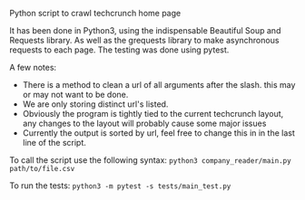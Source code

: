 Python script to crawl techcrunch home page

It has been done in Python3, using the indispensable Beautiful Soup and Requests library.
As well as the grequests library to make asynchronous requests to each page.
The testing was done using pytest.

A few notes:
- There is a method to clean a url of all arguments after the slash. this may or may not want to be done.
- We are only storing distinct url's listed.
- Obviously the program is tightly tied to the current techcrunch layout, any changes to the layout will probably cause some major issues
- Currently the output is sorted by url, feel free to change this in in the last line of the script.

To call the script use the following syntax:
```python3 company_reader/main.py path/to/file.csv```

To run the tests:
```python3 -m pytest -s tests/main_test.py```

